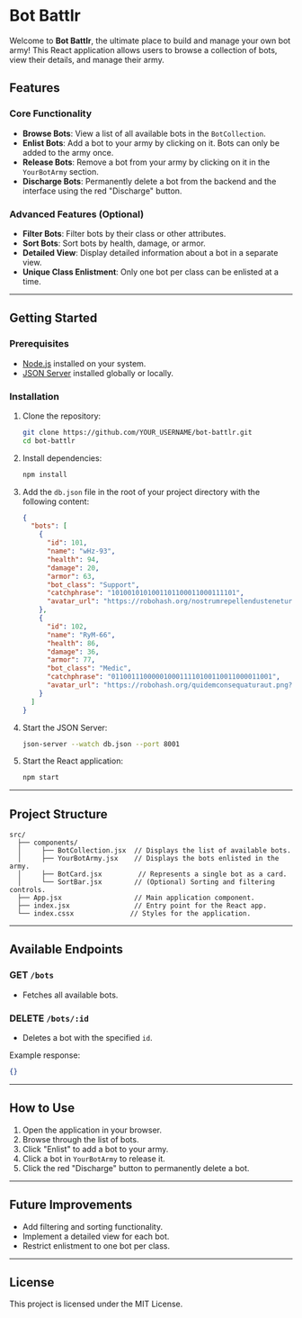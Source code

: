 # Bot Battlr

Welcome to **Bot Battlr**, the ultimate place to build and manage your own bot army! This React application allows users to browse a collection of bots, view their details, and manage their army.

## Features

### Core Functionality
- **Browse Bots**: View a list of all available bots in the `BotCollection`.
- **Enlist Bots**: Add a bot to your army by clicking on it. Bots can only be added to the army once.
- **Release Bots**: Remove a bot from your army by clicking on it in the `YourBotArmy` section.
- **Discharge Bots**: Permanently delete a bot from the backend and the interface using the red "Discharge" button.

### Advanced Features (Optional)
- **Filter Bots**: Filter bots by their class or other attributes.
- **Sort Bots**: Sort bots by health, damage, or armor.
- **Detailed View**: Display detailed information about a bot in a separate view.
- **Unique Class Enlistment**: Only one bot per class can be enlisted at a time.

---

## Getting Started

### Prerequisites
- [Node.js](https://nodejs.org/) installed on your system.
- [JSON Server](https://www.npmjs.com/package/json-server) installed globally or locally.

### Installation
1. Clone the repository:
   ```bash
   git clone https://github.com/YOUR_USERNAME/bot-battlr.git
   cd bot-battlr
   ```

2. Install dependencies:
   ```bash
   npm install
   ```

3. Add the `db.json` file in the root of your project directory with the following content:
   ```json
   {
     "bots": [
       {
         "id": 101,
         "name": "wHz-93",
         "health": 94,
         "damage": 20,
         "armor": 63,
         "bot_class": "Support",
         "catchphrase": "1010010101001101100011000111101",
         "avatar_url": "https://robohash.org/nostrumrepellendustenetur.png?size=300x300&set=set1"
       },
       {
         "id": 102,
         "name": "RyM-66",
         "health": 86,
         "damage": 36,
         "armor": 77,
         "bot_class": "Medic",
         "catchphrase": "0110011100000100011110100110011000011001",
         "avatar_url": "https://robohash.org/quidemconsequaturaut.png?size=300x300&set=set1"
       }
     ]
   }
   ```

4. Start the JSON Server:
   ```bash
   json-server --watch db.json --port 8001
   ```

5. Start the React application:
   ```bash
   npm start
   ```

---

## Project Structure
```plaintext
src/
  ├── components/
  │     ├── BotCollection.jsx  // Displays the list of available bots.
  │     ├── YourBotArmy.jsx    // Displays the bots enlisted in the army.
  │     ├── BotCard.jsx         // Represents a single bot as a card.
  │     └── SortBar.jsx        // (Optional) Sorting and filtering controls.
  ├── App.jsx                  // Main application component.
  ├── index.jsx                // Entry point for the React app.
  └── index.cssx              // Styles for the application.
```

---

## Available Endpoints

### GET `/bots`
- Fetches all available bots.

### DELETE `/bots/:id`
- Deletes a bot with the specified `id`.

Example response:
```json
{}
```

---

## How to Use

1. Open the application in your browser.
2. Browse through the list of bots.
3. Click "Enlist" to add a bot to your army.
4. Click a bot in `YourBotArmy` to release it.
5. Click the red "Discharge" button to permanently delete a bot.

---

## Future Improvements
- Add filtering and sorting functionality.
- Implement a detailed view for each bot.
- Restrict enlistment to one bot per class.

---

## License
This project is licensed under the MIT License.

